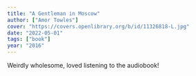 ```yaml
---
title: "A Gentleman in Moscow"
author: ["Amor Towles"]
cover: "https://covers.openlibrary.org/b/id/11326818-L.jpg"
date: "2022-05-01"
tags: ["book"]
year: "2016"
---
```


Weirdly wholesome, loved listening to the audiobook!
